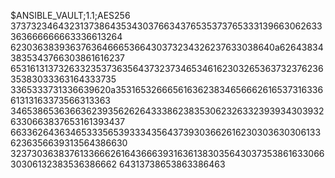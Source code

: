 $ANSIBLE_VAULT;1.1;AES256
37373234643231373864353430376634376535373765333139663062633363666666663336613264
6230363839363763646665366430373234326237633038640a626438343835343766303861616237
65316131373263323537363564373237346534616230326536373237623635383033363164333735
3365333731336639620a353165326665616362383465666261653731633661313163373566313363
34653865363663623935626264333862383530623263323939343039326330663837653161393437
66336264363465333565393334356437393036626162303036303061336236356639313564386630
32373036383761336662616436663931636138303564303735386163306630306132383536386662
64313738653863386463
